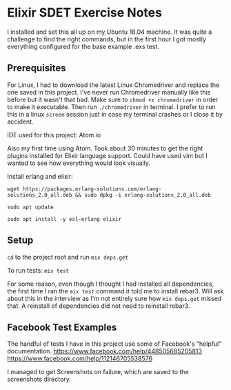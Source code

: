 # Elixir SDET Exercise Notes
I installed and set this all up on my Ubuntu 18.04 machine. It was quite a challenge to find the right commands, but in the first hour I got mostly everything configured for the base example .exs test.

## Prerequisites
For Linux, I had to download the latest Linux Chromedriver and replace the one saved in this project. I've never run Chromedriver manually like this before but it wasn't that bad. Make sure to `chmod +x chromedriver` in order to make it executable. Then run `./chromedriver` in terminal. I prefer to run this in a linux `screen` session just in case my terminal crashes or I close it by accident.

IDE used for this project: Atom.io

Also my first time using Atom. Took about 30 minutes to get the right plugins installed for Elixir language support. Could have used vim but I wanted to see how everything would look visually.

Install erlang and elixir:

`wget https://packages.erlang-solutions.com/erlang-solutions_2.0_all.deb && sudo dpkg -i erlang-solutions_2.0_all.deb`

`sudo apt update`

`sudo apt install -y esl-erlang elixir`


## Setup
`cd` to the project root and run `mix deps.get`

To run tests: `mix test`

For some reason, even though I thought I had installed all dependencies, the first time I ran the `mix test` command it told me to install rebar3. Will ask about this in the interview as I'm not entirely sure how `mix deps.get` missed that. A reinstall of dependencies did not need to reinstall rebar3.

## Facebook Test Examples
The handful of tests I have in this project use some of Facebook's "helpful" documentation.
https://www.facebook.com/help/448505685205813
https://www.facebook.com/help/112146705538576

I managed to get Screenshots on failure, which are saved to the screenshots directory.
